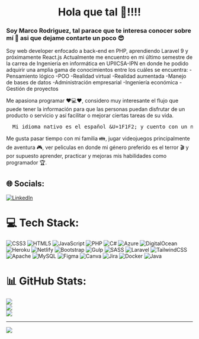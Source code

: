 <h1 align="center"> Hola que tal 👋!!!! </h1>

### Soy Marco Rodriguez, tal parace que te interesa conocer sobre mí 👀 asi que dejame contarte un poco 😎

Soy web developer enfocado a back-end en PHP, aprendiendo Laravel 9 y próximamente React.js
Actualmente me encuentro en mi último semestre de la carrea de Ingenieria en informática en UPIICSA-IPN en donde he podido adquirir una amplia gama de conocimientos entre los cuáles se encuentra: 
  -Pensamiento lógico
  -POO
  -Realidad virtual
  -Realidad aumentada
  -Manejo de bases de datos
  -Administración empresarial
  -Ingeniería económica
  -Gestión de proyectos

Me apasiona programar ♥️💻♥️, considero muy interesante el flujo que puede tener la información para que las personas puedan disfrutar de un producto o servicio y así facilitar o mejorar ciertas tareas de su vida.
<pre>
  Mi idioma nativo es el español &U+1F1F2; y cuento con un nivel intermedio de inglés &U+1F1FA; el cual busco mejorar día a día.
</pre>
Me gusta pasar tiempo con mi familia 👪, jugar videojuegos principalmente de aventura 🎮, ver peliculas en donde mi género preferido es el terror 🎬 y por supuesto aprender, practicar y mejoras mis habilidades como programador 🏆.


## 🌐 Socials:
[![LinkedIn](https://img.shields.io/badge/LinkedIn-%230077B5.svg?logo=linkedin&logoColor=white)](https://linkedin.com/in/https://www.linkedin.com/in/marco-antonio-rodríguez-lópez-020952228/) 

# 💻 Tech Stack:
![CSS3](https://img.shields.io/badge/css3-%231572B6.svg?style=flat&logo=css3&logoColor=white) ![HTML5](https://img.shields.io/badge/html5-%23E34F26.svg?style=flat&logo=html5&logoColor=white) ![JavaScript](https://img.shields.io/badge/javascript-%23323330.svg?style=flat&logo=javascript&logoColor=%23F7DF1E) ![PHP](https://img.shields.io/badge/php-%23777BB4.svg?style=flat&logo=php&logoColor=white) ![C#](https://img.shields.io/badge/c%23-%23239120.svg?style=flat&logo=c-sharp&logoColor=white) ![Azure](https://img.shields.io/badge/azure-%230072C6.svg?style=flat&logo=azure-devops&logoColor=white) ![DigitalOcean](https://img.shields.io/badge/DigitalOcean-%230167ff.svg?style=flat&logo=digitalOcean&logoColor=white) ![Heroku](https://img.shields.io/badge/heroku-%23430098.svg?style=flat&logo=heroku&logoColor=white) ![Netlify](https://img.shields.io/badge/netlify-%23000000.svg?style=flat&logo=netlify&logoColor=#00C7B7) ![Bootstrap](https://img.shields.io/badge/bootstrap-%23563D7C.svg?style=flat&logo=bootstrap&logoColor=white) ![Gulp](https://img.shields.io/badge/GULP-%23CF4647.svg?style=flat&logo=gulp&logoColor=white) ![SASS](https://img.shields.io/badge/SASS-hotpink.svg?style=flat&logo=SASS&logoColor=white) ![Laravel](https://img.shields.io/badge/laravel-%23FF2D20.svg?style=flat&logo=laravel&logoColor=white) ![TailwindCSS](https://img.shields.io/badge/tailwindcss-%2338B2AC.svg?style=flat&logo=tailwind-css&logoColor=white) ![Apache](https://img.shields.io/badge/apache-%23D42029.svg?style=flat&logo=apache&logoColor=white) ![MySQL](https://img.shields.io/badge/mysql-%2300f.svg?style=flat&logo=mysql&logoColor=white) 	![Figma](https://img.shields.io/badge/figma-%23F24E1E.svg?style=flat&logo=figma&logoColor=white) ![Canva](https://img.shields.io/badge/Canva-%2300C4CC.svg?style=flat&logo=Canva&logoColor=white) ![Jira](https://img.shields.io/badge/jira-%230A0FFF.svg?style=flat&logo=jira&logoColor=white) ![Docker](https://img.shields.io/badge/docker-%230db7ed.svg?style=flat&logo=docker&logoColor=white) ![Java](https://img.shields.io/badge/java-%23ED8B00.svg?style=flat&logo=java&logoColor=white)
# 📊 GitHub Stats:
![](https://github-readme-stats.vercel.app/api?username=MarcoRodriguez23&theme=blue-green&hide_border=false&include_all_commits=false&count_private=false)<br/>
![](https://github-readme-streak-stats.herokuapp.com/?user=MarcoRodriguez23&theme=blue-green&hide_border=false)<br/>
![](https://github-readme-stats.vercel.app/api/top-langs/?username=MarcoRodriguez23&theme=blue-green&hide_border=false&include_all_commits=false&count_private=false&layout=compact)

---
[![](https://visitcount.itsvg.in/api?id=MarcoRodriguez23&icon=5&color=12)](https://visitcount.itsvg.in)
